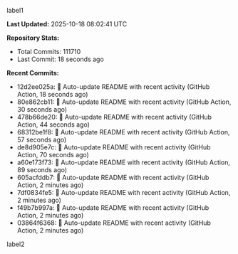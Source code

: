 
label1 
<!-- ACTIVITY_START -->
**Last Updated:** 2025-10-18 08:02:41 UTC

**Repository Stats:**
- Total Commits: 111710
- Last Commit: 18 seconds ago

**Recent Commits:**
- 12d2ee025a: 🤖 Auto-update README with recent activity (GitHub Action, 18 seconds ago)
- 80e862cb11: 🤖 Auto-update README with recent activity (GitHub Action, 30 seconds ago)
- 478b66de20: 🤖 Auto-update README with recent activity (GitHub Action, 44 seconds ago)
- 68312be1f8: 🤖 Auto-update README with recent activity (GitHub Action, 57 seconds ago)
- de8d905e7c: 🤖 Auto-update README with recent activity (GitHub Action, 70 seconds ago)
- a60e173f73: 🤖 Auto-update README with recent activity (GitHub Action, 89 seconds ago)
- 605acfddb7: 🤖 Auto-update README with recent activity (GitHub Action, 2 minutes ago)
- 7df0834fe5: 🤖 Auto-update README with recent activity (GitHub Action, 2 minutes ago)
- f49b7b997a: 🤖 Auto-update README with recent activity (GitHub Action, 2 minutes ago)
- 03864f6368: 🤖 Auto-update README with recent activity (GitHub Action, 2 minutes ago)
<!-- ACTIVITY_END -->

label2
